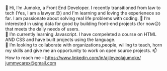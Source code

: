 👋 Hi, I’m Jumoke, a Front End Developer. I recently transitioned from law to tech (Yes, I am a lawyer.😊) and I'm learning and loving the experienece so far. I am passionate about solving real life problems with coding.
👀 I’m interested in using data for good by building front-end projects (for now😉) that meets the daily needs of users.	
🌱 I’m currently learning Javascript. I have compeleted a course on HTML AND CSS and have built projects using the language.	 
💞️ I’m looking to collaborate with organizations,people, willing to teach, horn my skills and give me an opportunity to work on open source projects.
📫 How to reach me - https://www.linkedin.com/in/ajileyeolajumoke/   jummycarex@gmail.com
